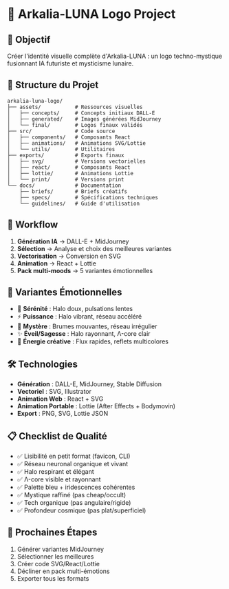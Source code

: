 # 🌙 Arkalia-LUNA Logo Project

## 🎯 Objectif

Créer l'identité visuelle complète d'Arkalia-LUNA : un logo techno-mystique fusionnant IA futuriste et mysticisme lunaire.

## 📁 Structure du Projet

```
arkalia-luna-logo/
├── assets/           # Ressources visuelles
│   ├── concepts/     # Concepts initiaux DALL-E
│   ├── generated/    # Images générées MidJourney
│   └── final/        # Logos finaux validés
├── src/              # Code source
│   ├── components/   # Composants React
│   ├── animations/   # Animations SVG/Lottie
│   └── utils/        # Utilitaires
├── exports/          # Exports finaux
│   ├── svg/          # Versions vectorielles
│   ├── react/        # Composants React
│   ├── lottie/       # Animations Lottie
│   └── print/        # Versions print
└── docs/             # Documentation
    ├── briefs/       # Briefs créatifs
    ├── specs/        # Spécifications techniques
    └── guidelines/   # Guide d'utilisation
```

## 🚀 Workflow

1. **Génération IA** → DALL-E + MidJourney
2. **Sélection** → Analyse et choix des meilleures variantes
3. **Vectorisation** → Conversion en SVG
4. **Animation** → React + Lottie
5. **Pack multi-moods** → 5 variantes émotionnelles

## 🎨 Variantes Émotionnelles

- 🌙 **Sérénité** : Halo doux, pulsations lentes
- ⚡ **Puissance** : Halo vibrant, réseau accéléré
- 🔮 **Mystère** : Brumes mouvantes, réseau irrégulier
- ✨ **Éveil/Sagesse** : Halo rayonnant, Λ-core clair
- 🎇 **Énergie créative** : Flux rapides, reflets multicolores

## 🛠️ Technologies

- **Génération** : DALL-E, MidJourney, Stable Diffusion
- **Vectoriel** : SVG, Illustrator
- **Animation Web** : React + SVG
- **Animation Portable** : Lottie (After Effects + Bodymovin)
- **Export** : PNG, SVG, Lottie JSON

## 📋 Checklist de Qualité

- ✅ Lisibilité en petit format (favicon, CLI)
- ✅ Réseau neuronal organique et vivant
- ✅ Halo respirant et élégant
- ✅ Λ-core visible et rayonnant
- ✅ Palette bleu + iridescences cohérentes
- ✅ Mystique raffiné (pas cheap/occult)
- ✅ Tech organique (pas angulaire/rigide)
- ✅ Profondeur cosmique (pas plat/superficiel)

## 🎯 Prochaines Étapes

1. Générer variantes MidJourney
2. Sélectionner les meilleures
3. Créer code SVG/React/Lottie
4. Décliner en pack multi-émotions
5. Exporter tous les formats
